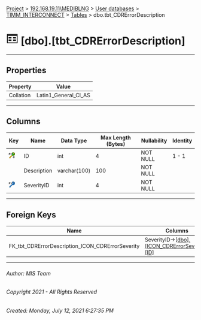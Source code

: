 #### 

[Project](../../../../index.md) > [192.168.19.11\\MEDIBLNG](../../../index.md) > [User databases](../../index.md) > [TIMM_INTERCONNECT](../index.md) > [Tables](Tables.md) > dbo.tbt_CDRErrorDescription

# ![Tables](../../../../Images/Table32.png) [dbo].[tbt_CDRErrorDescription]

---

## <a name="#properties"></a>Properties

| Property | Value |
|---|---|
| Collation | Latin1_General_CI_AS |


---

## <a name="#columns"></a>Columns

| Key | Name | Data Type | Max Length (Bytes) | Nullability | Identity |
|---|---|---|---|---|---|
| [![Cluster Primary Key PK_tbt_CDRErrorDescription: ID](../../../../Images/pkcluster.png)](#indexes) | ID | int | 4 | NOT NULL | 1 - 1 |
|  | Description | varchar(100) | 100 | NOT NULL |  |
| [![Foreign Keys FK_tbt_CDRErrorDescription_ICON_CDRErrorSeverity: [dbo].[ICON_CDRErrorSeverity].SeverityID](../../../../Images/fk.png)](#foreignkeys) | SeverityID | int | 4 | NOT NULL |  |


---

## <a name="#foreignkeys"></a>Foreign Keys

| Name | Columns |
|---|---|
| FK_tbt_CDRErrorDescription_ICON_CDRErrorSeverity | SeverityID->[[dbo].[ICON_CDRErrorSeverity].[ID]](ICON_CDRErrorSeverity.md) |


---

###### Author:  MIS Team

###### Copyright 2021 - All Rights Reserved

###### Created: Monday, July 12, 2021 6:27:35 PM

